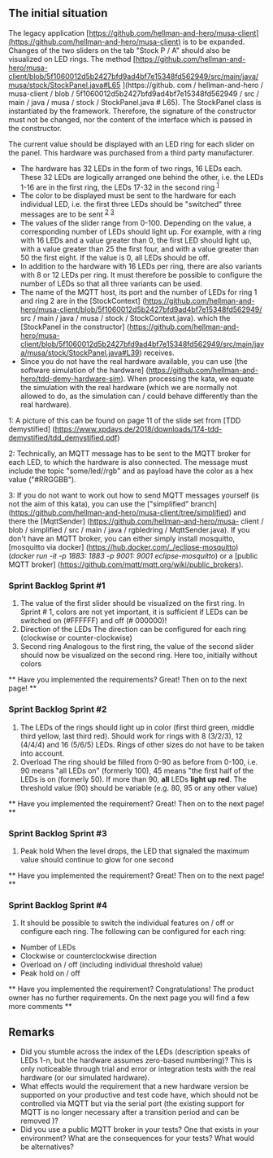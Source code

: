 ## The initial situation

The legacy application [https://github.com/hellman-and-hero/musa-client](https://github.com/hellman-and-hero/musa-client) is to be expanded. Changes of the two sliders on the tab "Stock P / A" should also be visualized on LED rings. The method [https://github.com/hellman-and-hero/musa-client/blob/5f1060012d5b2427bfd9ad4bf7e15348fd562949/src/main/java/musa/stock/StockPanel.java#L65 ](https://github. com / hellman-and-hero / musa-client / blob / 5f1060012d5b2427bfd9ad4bf7e15348fd562949 / src / main / java / musa / stock / StockPanel.java # L65). The StockPanel class is instantiated by the framework. Therefore, the signature of the constructor must not be changed, nor the content of the interface which is passed in the constructor.

The current value should be displayed with an LED ring for each slider on the panel. This hardware was purchased from a third party manufacturer.

- The hardware has 32 LEDs in the form of two rings, 16 LEDs each. These 32 LEDs are logically arranged one behind the other, i.e. the LEDs 1-16 are in the first ring, the LEDs 17-32 in the second ring <sup>[1](#myfootnote1)</sup>
- The color to be displayed must be sent to the hardware for each individual LED, i.e. the first three LEDs should be "switched" three messages are to be sent <sup>[2](#myfootnote2)</sup> <sup>[3](#myfootnote3)</sup>
- The values of the slider range from 0-100. Depending on the value, a corresponding number of LEDs should light up. For example, with a ring with 16 LEDs and a value greater than 0, the first LED should light up, with a value greater than 25 the first four, and with a value greater than 50 the first eight. If the value is 0, all LEDs should be off.
- In addition to the hardware with 16 LEDs per ring, there are also variants with 8 or 12 LEDs per ring. It must therefore be possible to configure the number of LEDs so that all three variants can be used.
- The name of the MQTT host, its port and the number of LEDs for ring 1 and ring 2 are in the [StockContext] (https://github.com/hellman-and-hero/musa-client/blob/5f1060012d5b2427bfd9ad4bf7e15348fd562949/ src / main / java / musa / stock / StockContext.java). which the [StockPanel in the constructor] (https://github.com/hellman-and-hero/musa-client/blob/5f1060012d5b2427bfd9ad4bf7e15348fd562949/src/main/java/musa/stock/StockPanel.java#L39) receives.
- Since you do not have the real hardware available, you can use [the software simulation of the hardware] (https://github.com/hellman-and-hero/tdd-demy-hardware-sim). When processing the kata, we equate the simulation with the real hardware (which we are normally not allowed to do, as the simulation can / could behave differently than the real hardware).

<a name="myfootnote1">1</a>: A picture of this can be found on page 11 of the slide set from [TDD demystified] (https://www.xpdays.de/2018/downloads/174-tdd-demystified/tdd_demystified.pdf)

<a name="myfootnote2">2</a>: Technically, an MQTT message has to be sent to the MQTT broker for each LED, to which the hardware is also connected. The message must include the topic "some/led/<led-number>/rgb" and as payload have the color as a hex value ("#RRGGBB").

<a name="myfootnote3">3</a>: If you do not want to work out how to send MQTT messages yourself (is not the aim of this kata), you can use the ["simplified" branch] (https://github.com/hellman-and-hero/musa-client/tree/simplified) and there the 
[MqttSender] (https://github.com/hellman-and-hero/musa- client / blob / simplified / src / main / java / rgbledring / MqttSender.java). If you don't have an MQTT broker, you can either simply install mosquitto, [mosquitto via docker] (https://hub.docker.com/_/eclipse-mosquitto) (_docker run -it -p 1883: 1883 -p 9001: 9001 eclipse-mosquitto_) or a [public MQTT broker] (https://github.com/mqtt/mqtt.org/wiki/public_brokers).

### Sprint Backlog Sprint #1

1. The value of the first slider should be visualized on the first ring. In Sprint # 1, colors are not yet important, it is sufficient if LEDs can be switched on (#FFFFFF) and off (# 000000)!
2. Direction of the LEDs
 The direction can be configured for each ring (clockwise or counter-clockwise)
3. Second ring
 Analogous to the first ring, the value of the second slider should now be visualized on the second ring. Here too, initially without colors

** Have you implemented the requirements? Great! Then on to the next page! **

### Sprint Backlog Sprint #2

1. The LEDs of the rings should light up in color (first third green, middle third yellow, last third red). Should work for rings with 8 (3/2/3), 12 (4/4/4) and 16 (5/6/5) LEDs. Rings of other sizes do not have to be taken into account.
2. Overload
 The ring should be filled from 0-90 as before from 0-100, i.e. 90 means "all LEDs on" (formerly 100), 45 means "the first half of the LEDs is on (formerly 50). If more than 90, **all** LEDs **light up red**. The threshold value (90) should be variable (e.g. 80, 95 or any other value)

** Have you implemented the requirement? Great! Then on to the next page! **

### Sprint Backlog Sprint #3

1. Peak hold
 When the level drops, the LED that signaled the maximum value should continue to glow for one second

** Have you implemented the requirement? Great! Then on to the next page! **

### Sprint Backlog Sprint #4

1. It should be possible to switch the individual features on / off or configure each ring. The following can be configured for each ring:

- Number of LEDs
- Clockwise or counterclockwise direction
- Overload on / off (including individual threshold value)
- Peak hold on / off

** Have you implemented the requirement? Congratulations! The product owner has no further requirements. On the next page you will find a few more comments **

## Remarks
- Did you stumble across the index of the LEDs (description speaks of LEDs 1-n, but the hardware assumes zero-based numbering)? This is only noticeable through trial and error or integration tests with the real hardware (or our simulated hardware).
- What effects would the requirement that a new hardware version be supported on your productive and test code have, which should not be controlled via MQTT but via the serial port (the existing support for MQTT is no longer necessary after a transition period and can be removed )?
- Did you use a public MQTT broker in your tests? One that exists in your environment? What are the consequences for your tests? What would be alternatives?
